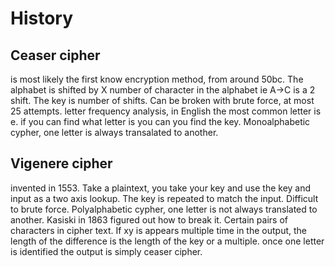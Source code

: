 # History
## Ceaser cipher
is most likely the first know encryption method, from around 50bc. The alphabet is shifted by X number of character in the alphabet ie A->C is a 2 shift. The key is number of shifts.
Can be broken with brute force, at most 25 attempts.
letter frequency analysis, in English the most common letter is e. if you can find what letter is you can you find the key.
Monoalphabetic cypher, one letter is always transalated to another.
## Vigenere cipher
invented in 1553.
Take a plaintext, you take your key and use the key and input as a two axis lookup. The key is repeated to match the input.
Difficult to brute force.
Polyalphabetic cypher, one letter is not always translated to another.
Kasiski in 1863 figured out how to break it. Certain pairs of characters in cipher text. If xy is appears multiple time in the output, the length of the difference is the length of the key or a multiple. once one letter is identified the output is simply ceaser cipher.
